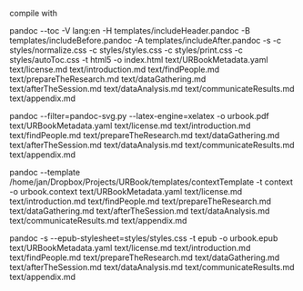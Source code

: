 compile with  

pandoc --toc -V lang:en -H templates/includeHeader.pandoc -B templates/includeBefore.pandoc -A templates/includeAfter.pandoc  -s -c styles/normalize.css -c styles/styles.css -c styles/print.css -c styles/autoToc.css  -t html5 -o index.html text/URBookMetadata.yaml text/license.md text/introduction.md text/findPeople.md text/prepareTheResearch.md text/dataGathering.md text/afterTheSession.md text/dataAnalysis.md text/communicateResults.md text/appendix.md


pandoc --filter=pandoc-svg.py --latex-engine=xelatex -o urbook.pdf text/URBookMetadata.yaml text/license.md text/introduction.md text/findPeople.md text/prepareTheResearch.md text/dataGathering.md text/afterTheSession.md text/dataAnalysis.md text/communicateResults.md text/appendix.md

pandoc --template /home/jan/Dropbox/Projects/URBook/templates/contextTemplate -t context -o urbook.context text/URBookMetadata.yaml text/license.md text/introduction.md text/findPeople.md text/prepareTheResearch.md text/dataGathering.md text/afterTheSession.md text/dataAnalysis.md text/communicateResults.md text/appendix.md

pandoc -s --epub-stylesheet=styles/styles.css -t epub -o urbook.epub text/URBookMetadata.yaml text/license.md text/introduction.md text/findPeople.md text/prepareTheResearch.md text/dataGathering.md text/afterTheSession.md text/dataAnalysis.md text/communicateResults.md text/appendix.md
